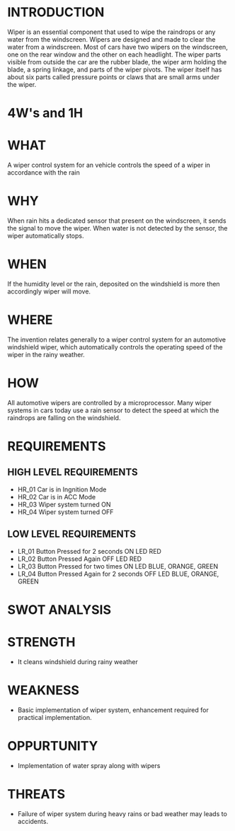 # INTRODUCTION

Wiper is an essential component that used to wipe the raindrops or any water from the windscreen. Wipers are designed and made to clear the water from a windscreen. Most of cars have two wipers on the windscreen, one on the rear window and the other on each headlight. The wiper parts visible from outside the car are the rubber blade, the wiper arm holding the blade, a spring linkage, and parts of the wiper pivots. The wiper itself has about six parts called pressure points or claws that are small arms under the wiper.


# 4W's and 1H

# WHAT
A wiper control system for an vehicle controls the speed of a wiper in accordance with the rain

# WHY
When rain hits a dedicated sensor that present on the windscreen, it sends the signal to move the wiper. When water is not detected by the sensor, the wiper automatically stops.

# WHEN
If the humidity level or the rain, deposited on the windshield is more then accordingly wiper will move. 

# WHERE
The invention relates generally to a wiper control system for an automotive windshield wiper, which automatically controls the operating speed of the wiper in the rainy weather.

# HOW
All automotive wipers are controlled by a microprocessor. Many wiper systems in cars today use a rain sensor to detect the speed at which the raindrops are falling on the windshield.


# REQUIREMENTS

## HIGH LEVEL REQUIREMENTS

* HR_01  Car is in Ingnition Mode
* HR_02  Car is in ACC Mode
* HR_03  Wiper system turned ON
* HR_04  Wiper system turned OFF


## LOW LEVEL REQUIREMENTS

* LR_01  Button Pressed for 2 seconds ON LED RED
* LR_02  Button Pressed Again OFF LED RED
* LR_03  Button Pressed for two times ON LED BLUE, ORANGE, GREEN
* LR_04  Button Pressed Again for 2 seconds OFF LED BLUE, ORANGE, GREEN


# SWOT ANALYSIS

# STRENGTH
 * It cleans windshield during rainy weather
# WEAKNESS
 * Basic implementation of wiper system, enhancement required for practical implementation.
# OPPURTUNITY
 * Implementation of water spray along with wipers 
# THREATS
 * Failure of wiper system during heavy rains or bad weather may leads to accidents.


